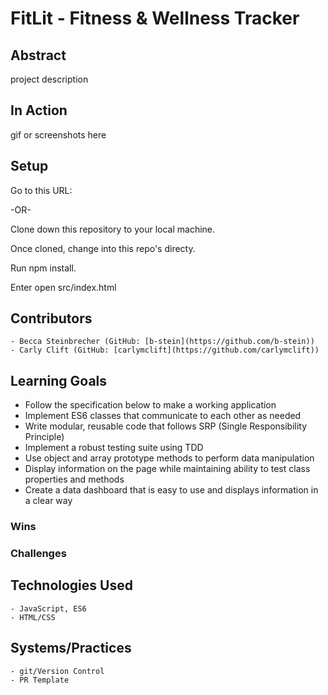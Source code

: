 # FitLit - Fitness & Wellness Tracker

## Abstract
project description

## In Action
gif or screenshots here

## Setup

Go to this URL:

-OR-

Clone down this repository to your local machine.

Once cloned, change into this repo's directy.

Run npm install.

Enter open src/index.html

## Contributors
	- Becca Steinbrecher (GitHub: [b-stein](https://github.com/b-stein))
	- Carly Clift (GitHub: [carlymclift](https://github.com/carlymclift))

## Learning Goals
- Follow the specification below to make a working application
- Implement ES6 classes that communicate to each other as needed
- Write modular, reusable code that follows SRP (Single Responsibility Principle)
- Implement a robust testing suite using TDD
- Use object and array prototype methods to perform data manipulation
- Display information on the page while maintaining ability to test class properties and methods
- Create a data dashboard that is easy to use and displays information in a clear way

### Wins

### Challenges

## Technologies Used
	- JavaScript, ES6
	- HTML/CSS

## Systems/Practices
	- git/Version Control
	- PR Template